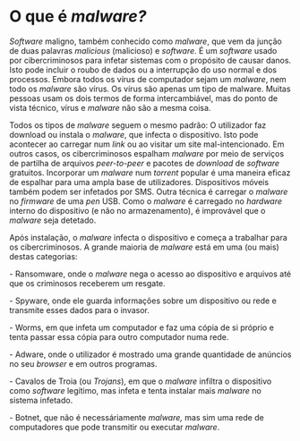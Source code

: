 ﻿# O que é _malware?_

_Software_ maligno, também conhecido como _malware_, que vem da junção de duas palavras _malicious_ (malicioso) e _software_. É um _software_ usado por cibercriminosos para infetar sistemas com o propósito de causar danos. Isto pode incluir o roubo de dados ou a interrupção do uso normal e dos processos. Embora todos os vírus de computador sejam um _malware_, nem todo os _malware_ são vírus. Os vírus são apenas um tipo de malware. Muitas pessoas usam os dois termos de forma intercambiável, mas do ponto de vista técnico, vírus e _malware_ não são a mesma coisa.  

Todos os tipos de _malware_ seguem o mesmo padrão: O utilizador faz download ou instala o _malware_, que infecta o dispositivo. Isto pode acontecer ao carregar num _link_ ou ao visitar um site mal-intencionado. Em outros casos, os cibercriminosos espalham _malware_ por meio de serviços de partilha de arquivos _peer-to-peer_ e pacotes de _download_ de _software_ gratuitos. Incorporar um _malware_ num _torrent_ popular é uma maneira eficaz de espalhar para uma ampla base de utilizadores. Dispositivos móveis também podem ser infetados por SMS. Outra técnica é carregar o _malware_ no _firmware_ de uma _pen_ USB. Como o _malware_ é carregado no _hardware_ interno do dispositivo (e não no armazenamento), é improvável que o _malware_ seja detetado.  

Após instalação, o _malware_ infecta o dispositivo e começa a trabalhar para os cibercriminosos. A grande maioria de _malware_ está em uma (ou mais) destas categorias:

\- Ransomware, onde o _malware_ nega o acesso ao dispositivo e arquivos até que os criminosos receberem um resgate.  

\- Spyware, onde ele guarda informações sobre um dispositivo ou rede e transmite esses dados para o invasor.

\- Worms, em que infeta um computador e faz uma cópia de si próprio e tenta passar essa cópia para outro computador numa rede.

\- Adware, onde o utilizador é mostrado uma grande quantidade de anúncios no seu _browser_ e em outros programas.

\- Cavalos de Troia (ou _Trojans_), em que o _malware_ infiltra o dispositivo como _software_ legítimo, mas infeta e tenta instalar mais _malware_ no sistema infetado.

\- Botnet, que não é necessáriamente _malware,_ mas sim uma rede de computadores que pode transmitir ou executar _malware_.